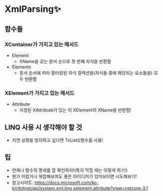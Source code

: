 # XmlParsing✨
## 함수들
### XContainer가 가지고 있는 메서드
- Element
    - XName을 갖는 문서 순으로 첫 번째 자식을 반환함
- Elements
    - 문서 순서에 따라 필터링된 자식 컬렉션을(자식들 중에 해당되는 요소들을) 모두 반환함
### XElement가 가지고 있는 메서드
- Attribute
    - 지정된 XAttribute가 있는 이 XElement의 XName을 반환함!
## LINQ 사용 시 생각해야 할 것
- 지연 실행을 방지하고 싶다면 ToList()함수를 사용!

## 팁
- 언제나 함수의 명세를 잘 확인하자!(특히 막힐 때는 이렇게 하기!)
- 뭔가 어렵거나 복잡해보여도 좋은 아이디어가 있어보이면 시도해보기!
- 참고사이트: https://docs.microsoft.com/ko-kr/dotnet/api/system.xml.linq.xelement.attribute?view=netcore-3.1